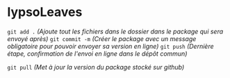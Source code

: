 # lypsoLeaves




`git add .` _(Ajoute tout les fichiers dans le dossier dans le package qui sera envoyé après)_
`git commit -m` _(Créer le package avec un message obligatoire pour pouvoir envoyer sa version en ligne)_
`git push` _(Dernière étape, confirmation de l'envoi en ligne dans le dépôt commun)_

`git pull` _(Met à jour la version du package stocké sur github)_
